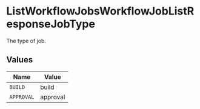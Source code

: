 # ListWorkflowJobsWorkflowJobListResponseJobType

The type of job.


## Values

| Name       | Value      |
| ---------- | ---------- |
| `BUILD`    | build      |
| `APPROVAL` | approval   |